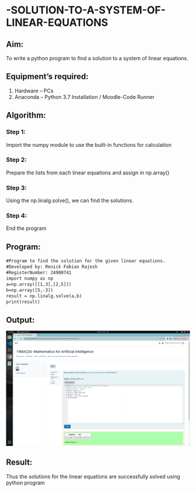# -SOLUTION-TO-A-SYSTEM-OF-LINEAR-EQUATIONS
## Aim:
To write a python program to find a solution to a system of linear equations.
## Equipment’s required:
1. 	Hardware – PCs
2. 	Anaconda – Python 3.7 Installation / Moodle-Code Runner
## Algorithm:
### Step 1: 
Import the numpy module to use the built-in functions for calculation
### Step 2: 
Prepare the lists from each linear equations and assign in np.array()
### Step 3: 
Using the np.linalg.solve(), we can find the solutions.
### Step 4: 
End the program
## Program:
```
#Program to find the solution for the given linear equations.
#Developed by: Renick Fabian Rajesh
#RegisterNumber: 24900741
import numpy as np
a=np.array([[1,3],[2,5]])
b=np.array([5,-3])
result = np.linalg.solve(a,b)
print(result)
```
## Output:
![output](screenshot.png)

## Result: 
Thus the solutions for the linear equations are successfully solved using python program

